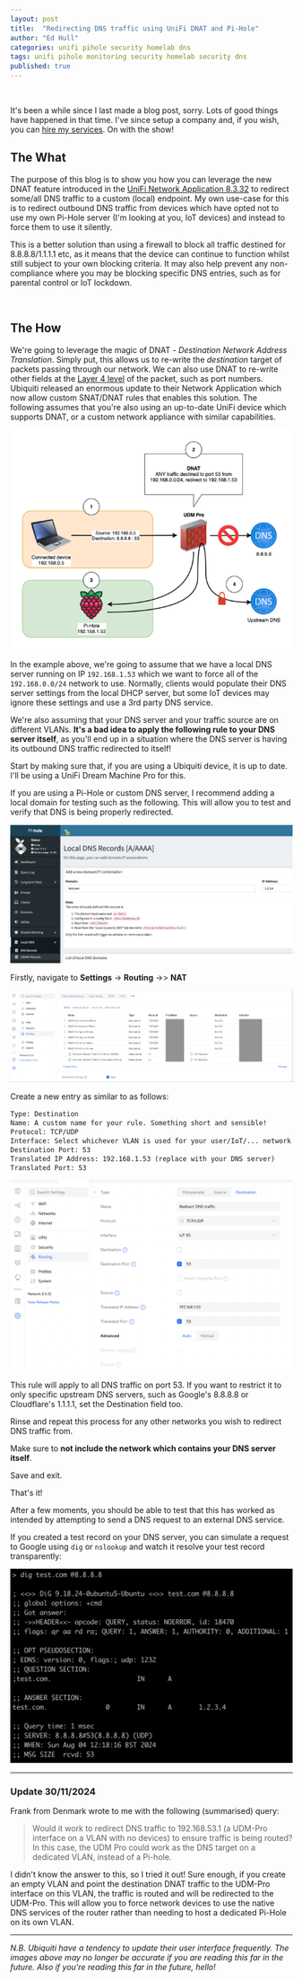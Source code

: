 ```yaml
---
layout: post
title:  "Redirecting DNS traffic using UniFi DNAT and Pi-Hole"
author: "Ed Hull"
categories: unifi pihole security homelab dns
tags: unifi pihole monitoring security homelab security dns
published: true
---
```

<br/>

It's been a while since I last made a blog post, sorry. Lots of good things have happened in that time. I've since setup a company and, if you wish, you can [hire my services](https://www.zeyix.co.uk/contact). On with the show!
<br />

## The What

The purpose of this blog is to show you how you can leverage the new DNAT feature introduced in the [UniFi Network Application 8.3.32](https://community.ui.com/releases/UniFi-Network-Application-8-3-32/54f3b506-afcf-4a7c-aba6-01a884dd9003) to redirect some/all DNS traffic to a custom (local) endpoint. My own use-case for this is to redirect outbound DNS traffic from devices which have opted not to use my own Pi-Hole server (I'm looking at you, IoT devices) and instead to force them to use it silently. 

This is a better solution than using a firewall to block all traffic destined for 8.8.8.8/1.1.1.1 etc, as it means that the device can continue to function whilst still subject to your own blocking criteria. It may also help prevent any non-compliance where you may be blocking specific DNS entries, such as for parental control or IoT lockdown.

<br />

## The How

We're going to leverage the magic of DNAT - _Destination Network Address Translation_. Simply put, this allows us to re-write the _destination_ target of packets passing through our network. We can also use DNAT to re-write other fields at the [Layer 4 level](https://en.wikipedia.org/wiki/OSI_model) of the packet, such as port numbers. Ubiquiti released an enormous update to their Network Application which now allow custom SNAT/DNAT rules that enables this solution. The following assumes that you're also using an up-to-date UniFi device which supports DNAT, or a custom network appliance with similar capabilities.

![dnat-1](/images/blog/dnat1.png)

In the example above, we're going to assume that we have a local DNS server running on IP `192.168.1.53` which we want to force all of the `192.168.0.0/24` network to use. Normally, clients would populate their DNS server settings from the local DHCP server, but some IoT devices may ignore these settings and use a 3rd party DNS service. 

We're also assuming that your DNS server and your traffic source are on different VLANs. **It's a bad idea to apply the following rule to your DNS server itself**, as you'll end up in a situation where the DNS server is having its outbound DNS traffic redirected to itself!

Start by making sure that, if you are using a Ubiquiti device, it is up to date. I'll be using a UniFi Dream Machine Pro for this. 

If you are using a Pi-Hole or custom DNS server, I recommend adding a local domain for testing such as the following. This will allow you to test and verify that DNS is being properly redirected.

![dnat-3](/images/blog/dnat3.png)

Firstly, navigate to **Settings** -> **Routing**  ->> **NAT**

![dnat-2](/images/blog/dnat2.png)

Create a new entry as similar to as follows:

```
Type: Destination
Name: A custom name for your rule. Something short and sensible!
Protocol: TCP/UDP
Interface: Select whichever VLAN is used for your user/IoT/... network
Destination Port: 53
Translated IP Address: 192.168.1.53 (replace with your DNS server)
Translated Port: 53
```

![dnat-4](/images/blog/dnat4.png)

This rule will apply to all DNS traffic on port 53. If you want to restrict it to only specific upstream DNS servers, such as Google's 8.8.8.8 or Cloudflare's 1.1.1.1, set the Destination field too.

Rinse and repeat this process for any other networks you wish to redirect DNS traffic from. 

Make sure to **not include the network which contains your DNS server itself**. 

Save and exit.

That's it! 

After a few moments, you should be able to test that this has worked as intended by attempting to send a DNS request to an external DNS service.

If you created a test record on your DNS server, you can simulate a request to Google using `dig` or `nslookup` and watch it resolve your test record transparently:

![dnat-5](/images/blog/dnat5.png)

---
### Update 30/11/2024
Frank from Denmark wrote to me with the following (summarised) query:

> Would it work to redirect DNS traffic to 192.168.53.1 (a UDM-Pro interface on a VLAN with no devices) to ensure traffic is being routed? In this case, the UDM Pro could work as the DNS target on a dedicated VLAN, instead of a Pi-hole. 

I didn't know the answer to this, so I tried it out! Sure enough, if you create an empty VLAN and point the destination DNAT traffic to the UDM-Pro interface on this VLAN, the traffic is routed and will be redirected to the UDM-Pro. This will allow you to force network devices to use the native DNS services of the router rather than needing to host a dedicated Pi-Hole on its own VLAN.

---
_N.B. Ubiquiti have a tendency to update their user interface frequently. The images above may no longer be accurate if you are reading this far in the future. Also if you're reading this far in the future, hello!_